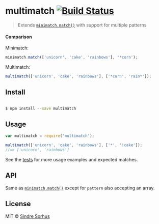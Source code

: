 # multimatch [![Build Status](https://travis-ci.org/sindresorhus/multimatch.svg?branch=master)](https://travis-ci.org/sindresorhus/multimatch)

> Extends [`minimatch.match()`](https://github.com/isaacs/minimatch#minimatchmatchlist-pattern-options) with support for multiple patterns


#### Comparison

Minimatch:

```js
minimatch.match(['unicorn', 'cake', 'rainbows'], '*corn');
```

Multimatch:

```js
multimatch(['unicorn', 'cake', 'rainbows'], ['*corn', 'rain*']);
```


## Install

```sh

$ npm install --save multimatch
```


## Usage

```js
var multimatch = require('multimatch');

multimatch(['unicorn', 'cake', 'rainbows'], ['*', '!cake']);
//=> ['unicorn', 'rainbows']
```

See the [tests](https://github.com/sindresorhus/multimatch/blob/master/test.js) for more usage examples and expected matches.


## API

Same as [`minimatch.match()`](https://github.com/isaacs/minimatch#minimatchmatchlist-pattern-options) except for `pattern` also accepting an array.


## License

MIT © [Sindre Sorhus](http://sindresorhus.com)

